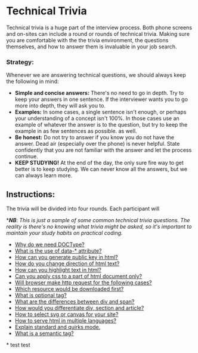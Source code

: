 

# Technical Trivia

Technical trivia is a huge part of the interview process.  Both phone screens and on-sites can include a round or rounds of technical trivia. Making sure you are comfortable with the the trivia environment, the questions themselves, and how to answer them is invaluable in your job search.

### Strategy:

Whenever we are answering technical questions, we should always keep the following in mind:

* **Simple and concise answers:** There's no need to go in depth.  Try to keep your answers in one sentence.  If the interviewer wants you to go more into depth, they will ask you to.
* **Examples:** In some cases, a single sentence isn't enough, or perhaps your understanding of a concept isn't 100%.  In those cases use an example of whatever the answer is to the question, but try to keep the example in as few sentences as possible. as well.
* **Be honest:** Do not try to answer if you know you do not have the answer. Dead air (especially over the phone) is never helpful. State confidently that you are not familiar with the answer and let the process continue.
* **KEEP STUDYING!** At the end of the day, the only sure fire way to get better is to keep studying.  We can never know all the answers, but we can always learn more.

## Instructions:

The trivia will be divided into four rounds.  Each participant will



***_NB_**: _This is just a sample of some common technical trivia questions. The reality is there's no knowing what trivia might be asked, so it's important to maintain your study habits on practical coding._   
  <a name='#Q1:1'/>
* <a href='#A1:1'>Why do we need DOCType?</a>
* [What is the use of data-* attribute?]()
* [How can you generate public key in html?]()
* [How do you change direction of html text?]()
* [How can you highlight text in html?]()
* [Can you apply css to a part of html document only?]()
* [Will browser make http request for the following cases?]()
* [Which resource would be downloaded first?]()
* [What is optional tag?]()
* [What are the differences between div and span?]()
* [How would you differentiate div, section and article?]()
* [How to select svg or canvas for your site?]()
* [How to serve html in multiple languages?]()
* [Explain standard and quirks mode.]()
* [What is a semantic tag?]()

<a name='#A1:1'/>
* test test
